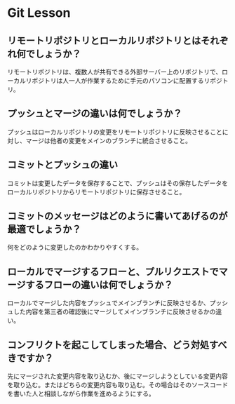 # Git Lesson

## リモートリポジトリとローカルリポジトリとはそれぞれ何でしょうか？
リモートリポジトリは、複数人が共有できる外部サーバー上のリポジトリで、ローカルリポジトリは人一人が作業するために手元のパソコンに配置するリポジトリ。


## プッシュとマージの違いは何でしょうか？
プッシュはローカルリポジトリの変更をリモートリポジトリに反映させることに対し、マージは他者の変更をメインのブランチに統合させること。


## コミットとプッシュの違い
コミットは変更したデータを保存することで、プッシュはその保存したデータをローカルリポジトリからリモートリポジトリに保存させること。


## コミットのメッセージはどのように書いてあげるのが最適でしょうか？
何をどのように変更したのかわかりやすくする。


## ローカルでマージするフローと、プルリクエストでマージするフローの違いは何でしょうか？
ローカルでマージした内容をプッシュでメインブランチに反映させるか、プッシュした内容を第三者の確認後にマージしてメインブランチに反映させるかの違い。


## コンフリクトを起こしてしまった場合、どう対処すべきですか？
先にマージされた変更内容を取り込むか、後にマージしようとしている変更内容を取り込む。またはどちらの変更内容も取り込む。その場合はそのソースコードを書いた人と相談しながら作業を進めるようにする。